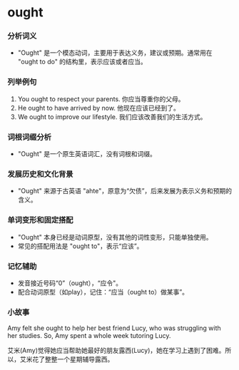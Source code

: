 # ought

### 分析词义

  

*   "Ought" 是一个模态动词，主要用于表达义务，建议或预期。通常用在 "ought to do" 的结构里，表示应该或者应当。

  

### 列举例句

  

1.  You ought to respect your parents. 你应当尊重你的父母。
2.  He ought to have arrived by now. 他现在应该已经到了。
3.  We ought to improve our lifestyle. 我们应该改善我们的生活方式。

  

### 词根词缀分析

  

*   "Ought" 是一个原生英语词汇，没有词根和词缀。

  

### 发展历史和文化背景

  

*   "Ought" 来源于古英语 "ahte"，原意为“欠债”，后来发展为表示义务和预期的含义。

  

### 单词变形和固定搭配

  

*   "Ought" 本身已经是动词原型，没有其他的词性变形，只能单独使用。
*   常见的搭配用法是 "ought to"，表示“应该”。

  

### 记忆辅助

  

*   发音接近号码“0”（ought），“应令"。
*   配合动词原型（如play），记住：“应当（ought to）做某事”。

  

### 小故事

  

Amy felt she ought to help her best friend Lucy, who was struggling with her studies. So, Amy spent a whole week tutoring Lucy.

  

艾米(Amy)觉得她应当帮助她最好的朋友露西(Lucy)，她在学习上遇到了困难。所以，艾米花了整整一个星期辅导露西。
